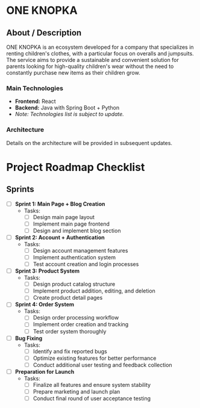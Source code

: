 # ONE KNOPKA

## About / Description

ONE KNOPKA is an ecosystem developed for a company that specializes in renting children's clothes, with a particular focus on overalls and jumpsuits. The service aims to provide a sustainable and convenient solution for parents looking for high-quality children's wear without the need to constantly purchase new items as their children grow.

### Main Technologies

- **Frontend:** React
- **Backend:** Java with Spring Boot + Python
- *Note: Technologies list is subject to update.*

### Architecture

Details on the architecture will be provided in subsequent updates.

# Project Roadmap Checklist

## Sprints

- [ ] **Sprint 1: Main Page + Blog Creation**
  - Tasks:
    - [ ] Design main page layout
    - [ ] Implement main page frontend
    - [ ] Design and implement blog section

- [ ] **Sprint 2: Account + Authentication**
  - Tasks:
    - [ ] Design account management features
    - [ ] Implement authentication system
    - [ ] Test account creation and login processes

- [ ] **Sprint 3: Product System**
  - Tasks:
    - [ ] Design product catalog structure
    - [ ] Implement product addition, editing, and deletion
    - [ ] Create product detail pages

- [ ] **Sprint 4: Order System**
  - Tasks:
    - [ ] Design order processing workflow
    - [ ] Implement order creation and tracking
    - [ ] Test order system thoroughly

- [ ] **Bug Fixing**
  - Tasks:
    - [ ] Identify and fix reported bugs
    - [ ] Optimize existing features for better performance
    - [ ] Conduct additional user testing and feedback collection

- [ ] **Preparation for Launch**
  - Tasks:
    - [ ] Finalize all features and ensure system stability
    - [ ] Prepare marketing and launch plan
    - [ ] Conduct final round of user acceptance testing
